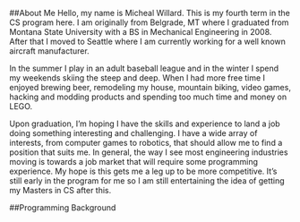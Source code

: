 ##About Me
Hello, my name is Micheal Willard. This is my fourth term in the CS program here. I am originally from Belgrade, MT where I graduated from Montana State University with a BS in Mechanical Engineering in 2008. After that I moved to Seattle where I am currently working for a well known aircraft manufacturer.

In the summer I play in an adult baseball league and in the winter I spend my weekends skiing the steep and deep. When I had more free time I enjoyed brewing beer, remodeling my house, mountain biking, video games, hacking and modding products and spending too much time and money on LEGO.

Upon graduation, I’m hoping I have the skills and experience to land a job doing something interesting and challenging. I have a wide array of interests, from computer games to robotics, that should allow me to find a position that suits me. In general, the way I see most engineering industries moving is towards a job market that will require some programming experience. My hope is this gets me a leg up to be more competitive. It’s still early in the program for me so I am still entertaining the idea of getting my Masters in CS after this.

##Programming Background
